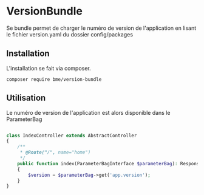 # VersionBundle

Se bundle permet de charger le numéro de version de l'application en lisant le fichier version.yaml du dossier config/packages

## Installation

L'installation se fait via composer.

```shell
composer require bme/version-bundle
```

## Utilisation

Le numéro de version de l'application est alors disponible dans le ParameterBag

```php

class IndexController extends AbstractController
{
    /**
     * @Route("/", name="home")
     */
    public function index(ParameterBagInterface $parameterBag): Response
    {
        $version = $parameterBag->get('app.version');
    }
}

```
